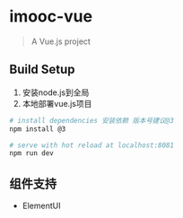 # imooc-vue

> A Vue.js project

## Build Setup
1. 安装node.js到全局
2. 本地部署vue.js项目
``` bash
# install dependencies 安装依赖 版本号建议@3
npm install @3

# serve with hot reload at localhost:8081
npm run dev
```

## 组件支持
+ ElementUI
